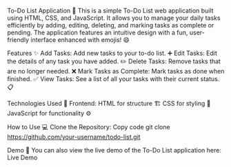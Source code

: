 To-Do List Application 📝
This is a simple To-Do List web application built using HTML, CSS, and JavaScript. It allows you to manage your daily tasks efficiently by adding, editing, deleting, and marking tasks as complete or pending. The application features an intuitive design with a fun, user-friendly interface enhanced with emojis! 😄

Features ✨
Add Tasks: Add new tasks to your to-do list. ➕
Edit Tasks: Edit the details of any task you have added. ✏️
Delete Tasks: Remove tasks that are no longer needed. ❌
Mark Tasks as Complete: Mark tasks as done when finished. ✅
View Tasks: See a list of all your tasks with their current status. 📋

Technologies Used 🚀
Frontend:
HTML for structure 🏗️
CSS for styling 🎨
JavaScript for functionality ⚙️

How to Use 💻
Clone the Repository:
Copy code
git clone https://github.com/your-username/todo-list.git


Demo 🎥
You can also view the live demo of the To-Do List application here: Live Demo
